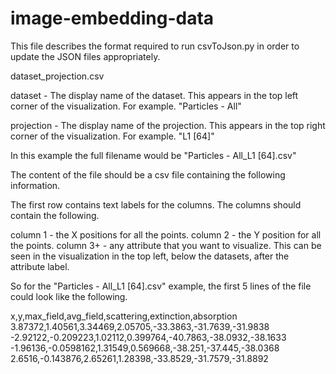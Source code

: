 # image-embedding-data

This file describes the format required to run csvToJson.py in order to
update the JSON files appropriately.



dataset_projection.csv


dataset -
    The display name of the dataset. This appears in
    the top left corner of the visualization. For
    example. "Particles - All"

projection -
    The display name of the projection. This appears
    in the top right corner of the visualization. For
    example. "L1 [64]"

In this example the full filename would be "Particles - All_L1 [64].csv"

The content of the file should be a csv file containing the following information.

The first row contains text labels for the columns. The columns should contain
the following.

column 1  - the X positions for all the points.
column 2  - the Y position for all the points.
column 3+ - any attribute that you want to visualize. This can be seen in the
            visualization in the top left, below the datasets, after the 
            attribute label.

So for the "Particles - All_L1 [64].csv" example, the first 5 lines of the file
could look like the following.

x,y,max_field,avg_field,scattering,extinction,absorption
3.87372,1.40561,3.34469,2.05705,-33.3863,-31.7639,-31.9838
-2.92122,-0.209223,1.02112,0.399764,-40.7863,-38.0932,-38.1633
-1.96136,-0.0598162,1.31549,0.569668,-38.251,-37.445,-38.0368
2.6516,-0.143876,2.65261,1.28398,-33.8529,-31.7579,-31.8892